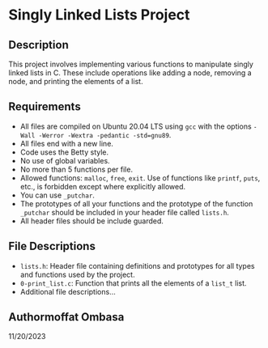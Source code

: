 # Singly Linked Lists Project

## Description
This project involves implementing various functions to manipulate singly linked lists in C. These include operations like adding a node, removing a node, and printing the elements of a list.

## Requirements
- All files are compiled on Ubuntu 20.04 LTS using `gcc` with the options `-Wall -Werror -Wextra -pedantic -std=gnu89`.
- All files end with a new line.
- Code uses the Betty style.
- No use of global variables.
- No more than 5 functions per file.
- Allowed functions: `malloc`, `free`, `exit`. Use of functions like `printf`, `puts`, etc., is forbidden except where explicitly allowed.
- You can use `_putchar`.
- The prototypes of all your functions and the prototype of the function `_putchar` should be included in your header file called `lists.h`.
- All header files should be include guarded.

## File Descriptions
- `lists.h`: Header file containing definitions and prototypes for all types and functions used by the project.
- `0-print_list.c`: Function that prints all the elements of a `list_t` list.
- Additional file descriptions...

## Authormoffat Ombasa
11/20/2023
